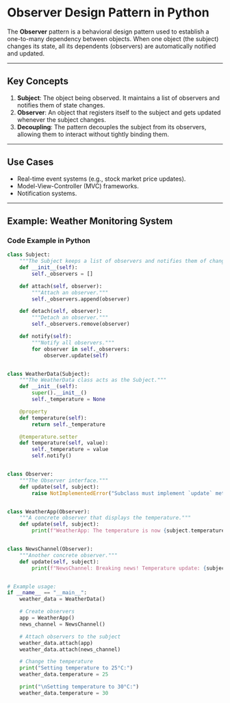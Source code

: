 # Observer Design Pattern in Python

The **Observer** pattern is a behavioral design pattern used to establish a one-to-many dependency between objects. When one object (the subject) changes its state, all its dependents (observers) are automatically notified and updated.

---

## Key Concepts

1. **Subject**: The object being observed. It maintains a list of observers and notifies them of state changes.
2. **Observer**: An object that registers itself to the subject and gets updated whenever the subject changes.
3. **Decoupling**: The pattern decouples the subject from its observers, allowing them to interact without tightly binding them.

---

## Use Cases

- Real-time event systems (e.g., stock market price updates).
- Model-View-Controller (MVC) frameworks.
- Notification systems.

---

## Example: Weather Monitoring System

### Code Example in Python

```python
class Subject:
    """The Subject keeps a list of observers and notifies them of changes."""
    def __init__(self):
        self._observers = []

    def attach(self, observer):
        """Attach an observer."""
        self._observers.append(observer)

    def detach(self, observer):
        """Detach an observer."""
        self._observers.remove(observer)

    def notify(self):
        """Notify all observers."""
        for observer in self._observers:
            observer.update(self)


class WeatherData(Subject):
    """The WeatherData class acts as the Subject."""
    def __init__(self):
        super().__init__()
        self._temperature = None

    @property
    def temperature(self):
        return self._temperature

    @temperature.setter
    def temperature(self, value):
        self._temperature = value
        self.notify()


class Observer:
    """The Observer interface."""
    def update(self, subject):
        raise NotImplementedError("Subclass must implement `update` method")


class WeatherApp(Observer):
    """A concrete observer that displays the temperature."""
    def update(self, subject):
        print(f"WeatherApp: The temperature is now {subject.temperature}°C.")


class NewsChannel(Observer):
    """Another concrete observer."""
    def update(self, subject):
        print(f"NewsChannel: Breaking news! Temperature update: {subject.temperature}°C.")


# Example usage:
if __name__ == "__main__":
    weather_data = WeatherData()

    # Create observers
    app = WeatherApp()
    news_channel = NewsChannel()

    # Attach observers to the subject
    weather_data.attach(app)
    weather_data.attach(news_channel)

    # Change the temperature
    print("Setting temperature to 25°C:")
    weather_data.temperature = 25

    print("\nSetting temperature to 30°C:")
    weather_data.temperature = 30
